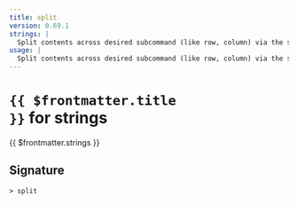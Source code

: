```yaml
---
title: split
version: 0.69.1
strings: |
  Split contents across desired subcommand (like row, column) via the separator.
usage: |
  Split contents across desired subcommand (like row, column) via the separator.
---
```


# <code>{{ $frontmatter.title }}</code> for strings

<div style='white-space: pre-wrap;margin-top: 10px'>{{ $frontmatter.strings }}</div>

## Signature

```> split ```
